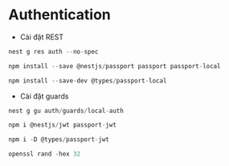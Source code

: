 # Authentication
- Cài đặt REST
```ts
nest g res auth --no-spec
```
```ts
npm install --save @nestjs/passport passport passport-local

npm install --save-dev @types/passport-local
```
- Cài đặt guards
```ts
nest g gu auth/guards/local-auth
```

```ts
npm i @nestjs/jwt passport-jwt

npm i -D @types/passport-jwt

openssl rand -hex 32
```